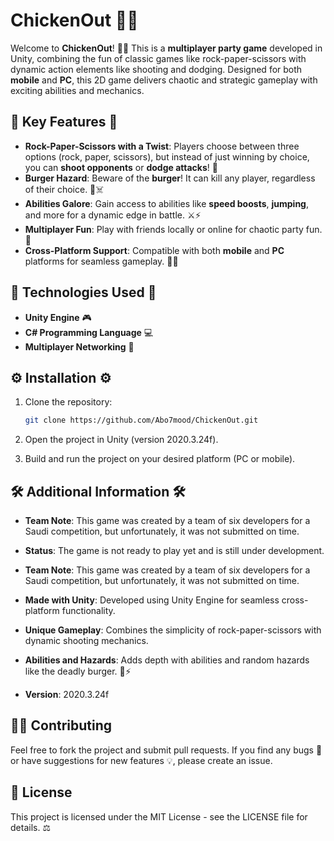 # ChickenOut 🐔🔫

Welcome to **ChickenOut**! 🐔🔫 This is a **multiplayer party game** developed in Unity, combining the fun of classic games like rock-paper-scissors with dynamic action elements like shooting and dodging. Designed for both **mobile** and **PC**, this 2D game delivers chaotic and strategic gameplay with exciting abilities and mechanics.

## 🌟 Key Features 🌟

- **Rock-Paper-Scissors with a Twist**: Players choose between three options (rock, paper, scissors), but instead of just winning by choice, you can **shoot opponents** or **dodge attacks**! 🔫
- **Burger Hazard**: Beware of the **burger**! It can kill any player, regardless of their choice. 🍔☠️
- **Abilities Galore**: Gain access to abilities like **speed boosts**, **jumping**, and more for a dynamic edge in battle. ⚔️⚡
- **Multiplayer Fun**: Play with friends locally or online for chaotic party fun. 🔗
- **Cross-Platform Support**: Compatible with both **mobile** and **PC** platforms for seamless gameplay. 📱‍🖥️

## 🔧 Technologies Used 🔧

- **Unity Engine** 🎮
- **C# Programming Language** 💻
- **Multiplayer Networking** 🔗

## ⚙️ Installation ⚙️

1. Clone the repository:

   ```bash
   git clone https://github.com/Abo7mood/ChickenOut.git
   ```
2. Open the project in Unity (version 2020.3.24f).
3. Build and run the project on your desired platform (PC or mobile).

## 🛠️ Additional Information 🛠️

- **Team Note**: This game was created by a team of six developers for a Saudi competition, but unfortunately, it was not submitted on time.
- **Status**: The game is not ready to play yet and is still under development.

- **Team Note**: This game was created by a team of six developers for a Saudi competition, but unfortunately, it was not submitted on time.

- **Made with Unity**: Developed using Unity Engine for seamless cross-platform functionality.
- **Unique Gameplay**: Combines the simplicity of rock-paper-scissors with dynamic shooting mechanics.
- **Abilities and Hazards**: Adds depth with abilities and random hazards like the deadly burger. 🍔⚡
- **Version**: 2020.3.24f

## 🧑‍🤝 Contributing

Feel free to fork the project and submit pull requests. If you find any bugs 🐞 or have suggestions for new features 💡, please create an issue.

## 📜 License

This project is licensed under the MIT License - see the LICENSE file for details. ⚖️


